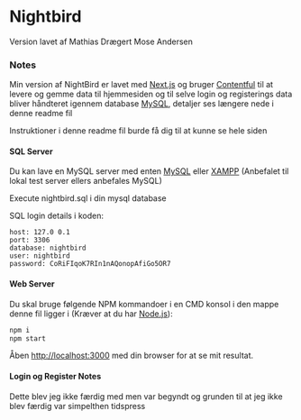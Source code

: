 # Nightbird
Version lavet af Mathias Drægert Mose Andersen

### Notes
Min version af NightBird er lavet med [Next.js](https://nextjs.org/) og bruger [Contentful](https://www.contentful.com) til at levere og gemme data til hjemmesiden og til selve login og registerings data bliver håndteret igennem database [MySQL](https://www.mysql.com/), detaljer ses længere nede i denne readme fil

Instruktioner i denne readme fil burde få dig til at kunne se hele siden

#### SQL Server

Du kan lave en MySQL server med enten [MySQL](https://www.mysql.com/downloads/) eller [XAMPP](https://www.apachefriends.org/download.html) (Anbefalet til lokal test server ellers anbefales MySQL)

Execute nightbird.sql i din mysql database

SQL login details i koden:
```
host: 127.0 0.1
port: 3306
database: nightbird
user: nightbird
password: CoRiFIqoK7RIn1nAQonopAfiGo5OR7
```

#### Web Server

Du skal bruge følgende NPM kommandoer i en CMD konsol i den mappe denne fil ligger i (Kræver at du har [Node.js](https://nodejs.org/en)):

```bash
npm i
npm start
```

Åben [http://localhost:3000](http://localhost:3000) med din browser for at se mit resultat.

#### Login og Register Notes

Dette blev jeg ikke færdig med men var begyndt og grunden til at jeg ikke blev færdig var simpelthen tidspress